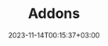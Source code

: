 ---
weight: 800
title: "Addons"
description: "User guide and reference api on known addons."
icon: "article"
date: "2023-11-14T00:15:37+03:00"
lastmod: "2023-11-14T00:15:37+03:00"
draft: false
---